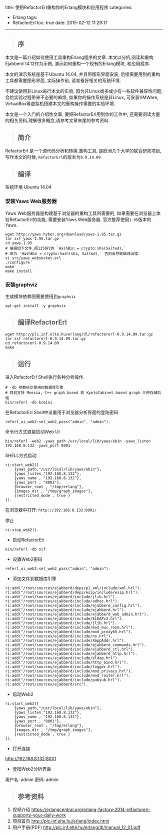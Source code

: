 title: 使用RefactorErl重构你的Erlang模块和应用程序
categories:
  - Erlang
tags:
  - RefactorErl
toc: true
date: 2015-02-12 11:29:17
---

> ## 序

本文是一篇介绍如何使用工具重构Erlang程序的文章. 本文以分析,阅读和重构Ejabberd 14.12作为示例, 演示如何重构一个现有的Erlang模块, 和应用程序.

本文的演示系统是基于Ubuntu 14.04, 并且带图形界面安装, 后续需要用到的重构工具都需要图形界面, 实际操作前, 请准备好相关的系统环境.

不建议使用非Linux进行本文的实验, 因为非Linux或多或少有一些软件兼容性问题, 会给实验过程带来不必要的麻烦, 如果你的操作系统是非Linux, 可安装VMWare, VirtualBox等虚拟机搭建本文的重构操作需要的实验环境.

本文是一个入门的介绍性文章, 要把RefactorErl用到你的工作中, 还需要阅读大量的相关资料,理解很多概念,请参考文章末尾的参考资料.

> ## 简介

RefactorErl 是一个源代码分析和转换,重构工具, 是欧洲几个大学的联合研究项目, 写作本文的时候, `RefactorErl`的版本为`0.9.14.09`

> ## 编译

系统环境 Ubuntu 14.04

### 安装Yaws Web服务器

Yaws Web服务器是构建基于浏览器的重构工具所需要的, 如果需要在浏览器上体验RefactorErl的功能, 需要安装Yaws Web服务器. 官方推荐使用`1.95`版本的Yaws.

```
wget http://yaws.hyber.org/download/yaws-1.95.tar.gz
tar zxf yaws-1.95.tar.gz
cd yaws-1.95
# 编辑如下文件,把1250行的 `HashBin = crypto:sha(Salted),`
# 改为 `HashBin = crypto:hash(sha, Salted),` 否则会导致编译出错.
vi src/yaws_websocket.erl
./configure
make
make install
```

### 安装graphviz

生成模块依赖图需要使用到`graphviz`

```
apt-get install -y graphviz
```

> ## 编译RefactorErl

```
wget http://plc.inf.elte.hu/erlang/dl/refactorerl-0.9.14.09.tar.gz
tar zxf refactorerl-0.9.14.09.tar.gz
cd refactorerl-0.9.14.09
make
```

> ## 运行

进入RefactorErl Shell执行各种分析操作.

```
# -db 参数标识使用的数据库引擎
# 目前支持 Mnesia, C++ graph based 和 KyotoCabinet based graph 三种存储后端
bin/referl -db kcmini

```

在RefactorErl Shell中设置用于浏览器分析界面的登陆密码

    referl_ui_web2:set_web2_pass("admin", "admin").

命令行方式直接启动Web UI

    bin/referl -web2 -yaws_path /usr/local/lib/yaws/ebin -yaws_listen 192.168.8.132 -yaws_port 8001

SHELL方式启动

```
ri:start_web2([
    {yaws_path,"/usr/local/lib/yaws/ebin"},
    {yaws_listen,"192.168.8.132"},
    {yaws_name , "192.168.8.132"},
    {yaws_port , "8001"},
    {browser_root , "/tmp/erlang"},
    {images_dir , "/tmp/graph_images"},
    {restricted_mode , true }
]).
```

在浏览器中打开: `http://192.168.8.132:8001/`

停止

    ri:stop_web2().


- 启动RefactorErl

```
bin/referl -db nif
```

- 设置Web2密码

```
referl_ui_web2:set_web2_pass("admin", "admin").
```

- 添加文件到数据库引擎


```
ri:add("/root/sources/ejabberd/deps/p1_xml/include/xml.hrl").
ri:add("/root/sources/ejabberd/deps/esip/include/esip.hrl").
ri:add("/root/sources/ejabberd/include/jlib.hrl").
ri:add("/root/sources/ejabberd/include/adhoc.hrl").
ri:add("/root/sources/ejabberd/include/ejabberd_config.hrl").
ri:add("/root/sources/ejabberd/include/ejabberd.hrl").
ri:add("/root/sources/ejabberd/include/ejabberd_web_admin.hrl").
ri:add("/root/sources/ejabberd/include/ELDAPv3.hrl").
ri:add("/root/sources/ejabberd/include/jlib.hrl").
ri:add("/root/sources/ejabberd/include/mod_muc_room.hrl").
ri:add("/root/sources/ejabberd/include/mod_proxy65.hrl").
ri:add("/root/sources/ejabberd/include/ns.hrl").
ri:add("/root/sources/ejabberd/include/XmppAddr.hrl").
ri:add("/root/sources/ejabberd/include/ejabberd_commands.hrl").
ri:add("/root/sources/ejabberd/include/ejabberd_ctl.hrl").
ri:add("/root/sources/ejabberd/include/ejabberd_http.hrl").
ri:add("/root/sources/ejabberd/include/eldap.hrl").
ri:add("/root/sources/ejabberd/include/http_bind.hrl").
ri:add("/root/sources/ejabberd/include/logger.hrl").
ri:add("/root/sources/ejabberd/include/mod_privacy.hrl").
ri:add("/root/sources/ejabberd/include/mod_roster.hrl").
ri:add("/root/sources/ejabberd/include/pubsub.hrl").
ri:add("/root/sources/ejabberd/src").
```

- 启动Web2

```
ri:start_web2([
    {yaws_path,"/usr/local/lib/yaws/ebin"},
    {yaws_listen,"192.168.8.132"},
    {yaws_name , "192.168.8.132"},
    {yaws_port , "8001"},
    {browser_root , "/tmp/erlang"},
    {images_dir , "/tmp/graph_images"},
    {restricted_mode , true }
]).
```

- 打开连接

http://192.168.8.132:8001

- 登陆Web2分析界面

用户名: admin
密码: admin


> ## 参考资料

1. 视频介绍
https://erlangcentral.org/erlang-factory-2014-refactorerl-supports-your-daily-work
2. 项目首页
http://plc.inf.elte.hu/erlang/index.html
3. 用户手册(PDF)
http://plc.inf.elte.hu/erlang/dl/manual_12_01.pdf
